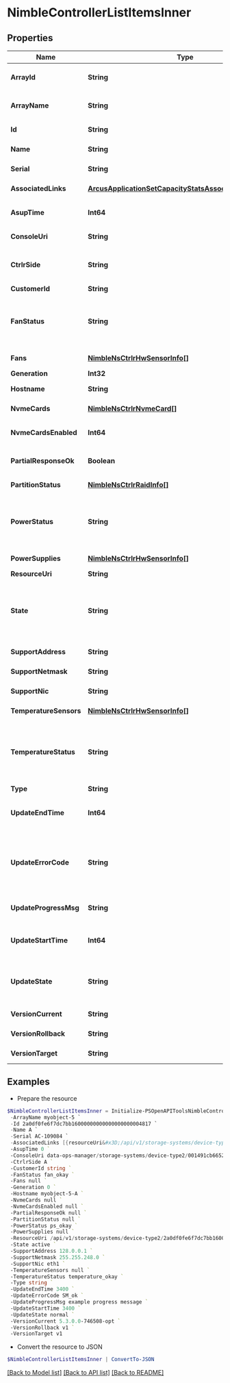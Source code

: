# NimbleControllerListItemsInner
## Properties

Name | Type | Description | Notes
------------ | ------------- | ------------- | -------------
**ArrayId** | **String** | Rest ID of the array containing this controller. &#x60;Filter, Sort&#x60; | [optional] 
**ArrayName** | **String** | Name of the array containing this controller. &#x60;Filter, Sort&#x60; | [optional] 
**Id** | **String** | Identifier of the controller. &#x60;Filter&#x60; | [optional] 
**Name** | **String** | Name of the controller. &#x60;Filter, Sort&#x60; | [optional] 
**Serial** | **String** | Serial number for this controller. &#x60;Filter, Sort&#x60; | [optional] 
**AssociatedLinks** | [**ArcusApplicationSetCapacityStatsAssociatedLinksInner[]**](ArcusApplicationSetCapacityStatsAssociatedLinksInner.md) | Associated Links Details | [optional] 
**AsupTime** | **Int64** | Time of the last autosupport by the controller. | [optional] 
**ConsoleUri** | **String** | consoleUri for detailed storage object | [optional] 
**CtrlrSide** | **String** | Identifies which controller this is on its array. Possible values: &#39;A&#39;, &#39;B&#39;. | [optional] 
**CustomerId** | **String** | customerId | [optional] 
**FanStatus** | **String** | Overall fan status for the controller. Possible values: &#39;fan_failed&#39;, &#39;fan_okay&#39;, &#39;fan_alerted&#39;, &#39;fan_unknown&#39;. | [optional] 
**Fans** | [**NimbleNsCtrlrHwSensorInfo[]**](NimbleNsCtrlrHwSensorInfo.md) | Status for each fan in the controller. | [optional] 
**Generation** | **Int32** | generation | [optional] 
**Hostname** | **String** | Host name for the controller. | [optional] 
**NvmeCards** | [**NimbleNsCtrlrNvmeCard[]**](NimbleNsCtrlrNvmeCard.md) | List of NVMe accelerator cards. | [optional] 
**NvmeCardsEnabled** | **Int64** | Indicates if the NVMe accelerator card is enabled. | [optional] 
**PartialResponseOk** | **Boolean** | Indicate that it is ok to provide partially available response. | [optional] 
**PartitionStatus** | [**NimbleNsCtrlrRaidInfo[]**](NimbleNsCtrlrRaidInfo.md) | Status of the system&#39;s raid partitions. | [optional] 
**PowerStatus** | **String** | Overall power supply status for the controller. Possible values: &#39;ps_alerted&#39;, &#39;ps_okay&#39;, &#39;ps_failed&#39;, &#39;ps_unknown&#39;. | [optional] 
**PowerSupplies** | [**NimbleNsCtrlrHwSensorInfo[]**](NimbleNsCtrlrHwSensorInfo.md) | Status for each power supply in the controller. | [optional] 
**ResourceUri** | **String** | Link to the object URI | [optional] 
**State** | **String** | Indicates whether this controller is active or not. Possible values: &#39;start_active&#39;, &#39;start_standby&#39;, &#39;stale&#39;, &#39;standby&#39;, &#39;active&#39;, &#39;solo&#39;, &#39;none&#39;. | [optional] 
**SupportAddress** | **String** | IP address used for support. | [optional] 
**SupportNetmask** | **String** | IP netmask used for support. | [optional] 
**SupportNic** | **String** | Network card used for support. | [optional] 
**TemperatureSensors** | [**NimbleNsCtrlrHwSensorInfo[]**](NimbleNsCtrlrHwSensorInfo.md) | Status for temperature sensor in the controller. | [optional] 
**TemperatureStatus** | **String** | Overall temperature status for the controller. Possible values: &#39;temperature_unknown&#39;, &#39;temperature_alerted&#39;, &#39;temperature_okay&#39;, &#39;temperature_fail&#39;. | [optional] 
**Type** | **String** | type | [optional] 
**UpdateEndTime** | **Int64** | End time of last update. Seconds since last epoch i.e. 00:00 January 1, 1970. | [optional] 
**UpdateErrorCode** | **String** | If the software update has failed, this indicates the error code corresponding to the failure. Non-negative integer in range [0,9000]. | [optional] 
**UpdateProgressMsg** | **String** | Group update detailed progress message. Plain string. | [optional] 
**UpdateStartTime** | **Int64** | Start time of last update. Seconds since last epoch i.e. 00:00 January 1, 1970. | [optional] 
**UpdateState** | **String** | Group update state.Possible values: &#39;invalid&#39;, &#39;normal&#39;, &#39;updating&#39;, &#39;timed_out&#39;, &#39;failed&#39;, &#39;paused&#39;. | [optional] 
**VersionCurrent** | **String** | Version of software running on the group. | [optional] 
**VersionRollback** | **String** | Rollback software version for the group. | [optional] 
**VersionTarget** | **String** | Desired software version for the group. | [optional] 

## Examples

- Prepare the resource
```powershell
$NimbleControllerListItemsInner = Initialize-PSOpenAPIToolsNimbleControllerListItemsInner  -ArrayId 2a0df0fe6f7dc7bb16000000000000000000004817 `
 -ArrayName myobject-5 `
 -Id 2a0df0fe6f7dc7bb16000000000000000000004817 `
 -Name A `
 -Serial AC-109084 `
 -AssociatedLinks [{resourceUri&#x3D;/api/v1/storage-systems/device-type2/2a0df0fe6f7dc7bb16000000000000000000004817, type&#x3D;storage-systems}] `
 -AsupTime 0 `
 -ConsoleUri data-ops-manager/storage-systems/device-type2/001491cb6652a03a6b000000000000000000000001/controllers/071491cb6652a03a6b000000000000000000000006 `
 -CtrlrSide A `
 -CustomerId string `
 -FanStatus fan_okay `
 -Fans null `
 -Generation 0 `
 -Hostname myobject-5-A `
 -NvmeCards null `
 -NvmeCardsEnabled null `
 -PartialResponseOk null `
 -PartitionStatus null `
 -PowerStatus ps_okay `
 -PowerSupplies null `
 -ResourceUri /api/v1/storage-systems/device-type2/2a0df0fe6f7dc7bb16000000000000000000004817 `
 -State active `
 -SupportAddress 128.0.0.1 `
 -SupportNetmask 255.255.248.0 `
 -SupportNic eth1 `
 -TemperatureSensors null `
 -TemperatureStatus temperature_okay `
 -Type string `
 -UpdateEndTime 3400 `
 -UpdateErrorCode SM_ok `
 -UpdateProgressMsg example progress message `
 -UpdateStartTime 3400 `
 -UpdateState normal `
 -VersionCurrent 5.3.0.0-746508-opt `
 -VersionRollback v1 `
 -VersionTarget v1
```

- Convert the resource to JSON
```powershell
$NimbleControllerListItemsInner | ConvertTo-JSON
```

[[Back to Model list]](../README.md#documentation-for-models) [[Back to API list]](../README.md#documentation-for-api-endpoints) [[Back to README]](../README.md)

